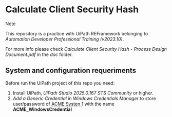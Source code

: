# Calculate Client Security Hash

> [!NOTE]  
> This repository is a practice with UiPath REFramework belonging to *Automation Developer Professional Training (v2023.10)*.

For more info please check *Calculate Client Security Hash - Process Design Document.pdf* in the *doc* folder.


## System and configuration requeriments
Before run the UiPath project of this repo you need:
1. Install UiPath, *UiPath Studio 2025.0.167 STS Community* or higher.
2. *Add a Generic Credential* in *Windows Credentials Manager* to store user/password of [ACME Systen 1](https://acme-test.uipath.com/) with the name **ACME_WindowsCredential**